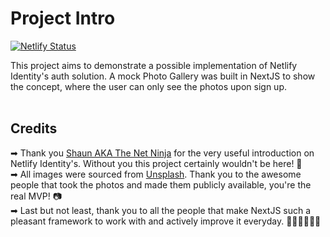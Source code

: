 # Project Intro

[![Netlify Status](https://api.netlify.com/api/v1/badges/250b49da-80d5-4260-8b03-806184a1f547/deploy-status)](https://app.netlify.com/sites/identity-nextjs-integration-demo/deploys)

This project aims to demonstrate a possible implementation of Netlify Identity's auth solution. A mock Photo Gallery was built in NextJS to show the concept, where the user can only see the photos upon sign up.
<br />
<br />

## Credits

➡ Thank you [Shaun AKA The Net Ninja](https://github.com/iamshaunjp) for the very useful introduction on Netlify Identity's. Without you this project certainly wouldn't be here! 💙 <br />
➡ All images were sourced from [Unsplash](https://unsplash.com/). Thank you to the awesome people that took the photos and made them publicly available, you're the real MVP! 📷 <br />
➡ Last but not least, thank you to all the people that make NextJS such a pleasant framework to work with and actively improve it everyday. 👩🏻‍💻👨🏻‍💻
